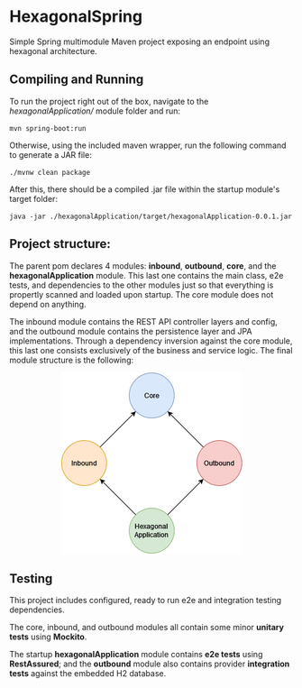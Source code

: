 # HexagonalSpring
Simple Spring multimodule Maven project exposing an endpoint using hexagonal architecture.

## Compiling and Running
To run the project right out of the box, navigate to the *hexagonalApplication/* module folder and run:
```
mvn spring-boot:run
```

Otherwise, using the included maven wrapper, run the following command to generate a JAR file:
```
./mvnw clean package
```

After this, there should be a compiled .jar file within the startup module's target folder:
```
java -jar ./hexagonalApplication/target/hexagonalApplication-0.0.1.jar
```

## Project structure:
The parent pom declares 4 modules: **inbound**, **outbound**, **core**, and the **hexagonalApplication** module. This last one contains the main class, e2e tests, and dependencies to the other modules just so that everything is propertly scanned and loaded upon startup. The core module does not depend on anything.

The inbound module contains the REST API controller layers and config, and the outbound module contains the persistence layer and JPA implementations. Through a dependency inversion against the core module, this last one consists exclusively of the business and service logic.
The final module structure is the following:
<p align="center">
    <img src=".readme/moduleDiagram.png" alt="Module structure diagram"/>
</p>

## Testing
This project includes configured, ready to run e2e and integration testing dependencies. 

The core, inbound, and outbound modules all contain some minor **unitary tests** using **Mockito**.

The startup **hexagonalApplication** module contains **e2e tests** using **RestAssured**; and the **outbound** module also contains provider **integration tests** against the embedded H2 database.
